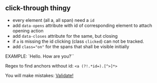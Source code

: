 ## click-through thingy

* every element (all a, all span) need a `id`
* add `data-opens` attribute with id of corresponding element to attach opening action
* add `data-closes` attribute for the same, but closing
* if `a` is missing the id clicking (class `clicked`) can not be tracked.
* add `class="on"` for the spans that shall be visible initially

EXAMPLE: `<a data-opens="1" id="0">Hello.</a> <span id="1">How are you?</span>``

Regex to find anchors without id: `<a (?!.*id=).[^>]*>`

You will make mistakes: [Validate!](https://validator.w3.org/nu/?doc=http%3A%2F%2Fjelkoarnds.com%2F)
